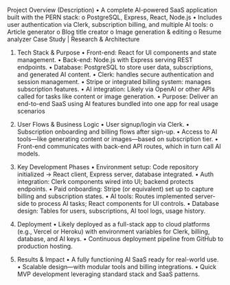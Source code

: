  Project Overview (Description)
•	A complete AI-powered SaaS application built with the PERN stack:
o	PostgreSQL, Express, React, Node.js
•	Includes user authentication via Clerk, subscription billing, and multiple AI tools:
o	Article generator
o	Blog title creator
o	Image generation & editing
o	Resume analyzer
 Case Study | Research & Architecture
1. Tech Stack & Purpose
•	Front-end: React for UI components and state management.
•	Back-end: Node.js with Express serving REST endpoints.
•	Database: PostgreSQL to store user data, subscriptions, and generated AI content.
•	Clerk: handles secure authentication and session management.
•	Stripe or integrated billing system: manages subscription features.
•	AI integration: Likely via OpenAI or other APIs called for tasks like content or image generation.
•	Purpose: Deliver an end-to-end SaaS using AI features bundled into one app for real usage scenarios 
2. User Flows & Business Logic
•	User signup/login via Clerk.
•	Subscription onboarding and billing flows after sign-up.
•	Access to AI tools—like generating content or images—based on subscription tier.
•	Front-end communicates with back-end API routes, which in turn call AI models.

3. Key Development Phases
•	Environment setup: Code repository initialized → React client, Express server, database integrated.
•	Auth integration: Clerk components wired into UI; backend protects endpoints.
•	Paid onboarding: Stripe (or equivalent) set up to capture billing and subscription states.
•	AI tools: Routes implemented server-side to process AI tasks; React components for UI controls.
•	Database design: Tables for users, subscriptions, AI tool logs, usage history. 
4. Deployment
•	Likely deployed as a full-stack app to cloud platforms (e.g., Vercel or Heroku) with environment variables for Clerk, billing, database, and AI keys.
•	Continuous deployment pipeline from GitHub to production hosting.
5. Results & Impact
•	A fully functioning AI SaaS ready for real-world use.
•	Scalable design—with modular tools and billing integrations.
•	Quick MVP development leveraging standard stack and SaaS patterns.

